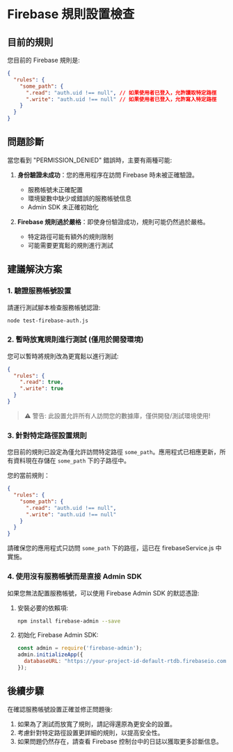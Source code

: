 # Firebase 規則設置檢查

## 目前的規則
您目前的 Firebase 規則是:
```json
{
  "rules": {
    "some_path": {
      ".read": "auth.uid !== null", // 如果使用者已登入，允許讀取特定路徑
      ".write": "auth.uid !== null" // 如果使用者已登入，允許寫入特定路徑
    }
  }
}
```

## 問題診斷

當您看到 "PERMISSION_DENIED" 錯誤時，主要有兩種可能:

1. **身份驗證未成功**：您的應用程序在訪問 Firebase 時未被正確驗證。
   - 服務帳號未正確配置
   - 環境變數中缺少或錯誤的服務帳號信息
   - Admin SDK 未正確初始化

2. **Firebase 規則過於嚴格**：即使身份驗證成功，規則可能仍然過於嚴格。
   - 特定路徑可能有額外的規則限制
   - 可能需要更寬鬆的規則進行測試

## 建議解決方案

### 1. 驗證服務帳號設置

請運行測試腳本檢查服務帳號認證:
```bash
node test-firebase-auth.js
```

### 2. 暫時放寬規則進行測試 (僅用於開發環境)

您可以暫時將規則改為更寬鬆以進行測試:
```json
{
  "rules": {
    ".read": true,
    ".write": true
  }
}
```
> ⚠️ 警告: 此設置允許所有人訪問您的數據庫，僅供開發/測試環境使用!

### 3. 針對特定路徑設置規則

您目前的規則已設定為僅允許訪問特定路徑 `some_path`。應用程式已相應更新，所有資料現在存儲在 `some_path` 下的子路徑中。

您的當前規則：
```json
{
  "rules": {
    "some_path": {
      ".read": "auth.uid !== null",
      ".write": "auth.uid !== null"
    }
  }
}
```

請確保您的應用程式只訪問 `some_path` 下的路徑，這已在 firebaseService.js 中實施。

### 4. 使用沒有服務帳號而是直接 Admin SDK

如果您無法配置服務帳號，可以使用 Firebase Admin SDK 的默認憑證:

1. 安裝必要的依賴項:
   ```bash
   npm install firebase-admin --save
   ```

2. 初始化 Firebase Admin SDK:
   ```javascript
   const admin = require('firebase-admin');
   admin.initializeApp({
     databaseURL: "https://your-project-id-default-rtdb.firebaseio.com"
   });
   ```

## 後續步驟

在確認服務帳號設置正確並修正問題後:

1. 如果為了測試而放寬了規則，請記得還原為更安全的設置。
2. 考慮針對特定路徑設置更詳細的規則，以提高安全性。
3. 如果問題仍然存在，請查看 Firebase 控制台中的日誌以獲取更多診斷信息。
